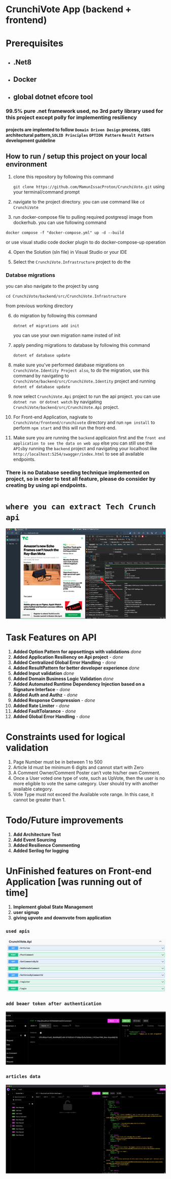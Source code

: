# CrunchiVote App (backend + frontend)

# Prerequisites

- ## .Net8
- ## Docker
- ## global dotnet efcore tool

### 99.5% pure .net framework used, no 3rd party library used for this project except polly for implementing resiliency

#### projects are implented to follow `Domain Driven Design` process, `CQRS  `architectural pattern,`SOLID Principles` `OPTION Pattern` `Result Pattern` development guideline

## How to run / setup this project on your local environment

1. clone this repository by following this command

   `git clone https://github.com/MamunIssacProton/CrunchiVote.git`
   using your terminal/command prompt

2. navigate to the project directory. you can use command like `cd CrunchiVote`

3. run docker-compose file to pulling required postgresql image from dockerhub. you can use following command

`docker compose -f "docker-compose.yml" up -d --build `

or use visual studio code docker plugin to do docker-compose-up operation

4. Open the Solution (sln file) in Visual Studio or your IDE

5. Select the `CrunchiVote.Infrastructure` project to do the

### Databse migrations

you can also navigate to the project by usng

`cd CrunchiVote/backend/src/CrunchiVote.Infrastructure`

from previous working directory

6. do migration by following this command

   `dotnet ef migrations add init`

   you can use your own migration name insted of init

7. apply pending migrations to database by following this command

   `dotent ef database update`

8. make sure you've performed database migrations on `CrunchiVote.Identity Project also`, to do the migration, use this command by navigating to `CrunchiVote/backend/src/CrunchiVote.Identity` project
   and running
   `dotent ef database update`
9. now select `CrunchiVote.Api` project to run the api project. you can use `dotnet run ` or `dotnet watch` by navigating `CrunchiVote/backend/src/CrunchiVote.Api` project.

10. For Front-end Application, nagivate to `CrunchiVote/frontend/crunchivote` directory and run `npm install` to perform `npm start` and this will run the front-end.
11. Make sure you are running the `backend` applicaion first and the `front end application to see the data on web app` else you can still use the `APIs`by running the `backend` project and navigating your localhost like
    `http://localhost:5254/swagger/index.html` to see all available endpoints.

### There is no Database seeding technique implemented on project, so in order to test all feature, please do consider by creating by using api endpoints.

# `where you can extract Tech Crunch api`

![alt text](api_link.png)

# Task Features on API

1. **Added Option Pattern for appsettings with validations** _done_
2. **Added Application Resiliency on Api project** - _done_
3. **Added Centralized Global Error Handling** - _done_
4. **Added ResultPattern for better developer experience** _done_
5. **Added Input validation** _done_
6. **Added Domain Business Logic Validation** _done_
7. **Added Automated Runtime Dependency Injection based on a Signature Interface** - _done_
8. **Added Auth and Authz** - _done_
9. **Added Response Compression** - _done_
10. **Added Rate Limiter** - _done_
11. **Added FaultTolarance** - _done_
12. **Added Global Error Handling** - _done_

# Constraints used for logical validation

1. Page Number must be in between 1 to 500
2. Article Id must be minimum 6 digits and cannot start with Zero
3. A Comment Owner/Comment Poster can’t vote his/her own Comment.
4. Once a User voted one type of vote, such as UpVote, then the user is no more eligible to vote the same category. User should try with another available category.
5. Vote Type must not exceed the Available vote range. In this case, it cannot be greater than 1.

# Todo/Future improvements

1. **Add Architecture Test**
2. **Add Event Sourcing**
3. **Added Resilience Commenting**
4. **Added Serilog for logging**

# UnFinished features on Front-end Application [was running out of time]

1. **Implement global State Management**
2. **user signup**
3. **giving upvote and downvote from application**

### `used apis`

![alt text](used_apis.png)

### `add beaer token after authentication`

![alt text](bearer_token_add.png)

### `articles data`

![alt text](get_articles_sample.png)
